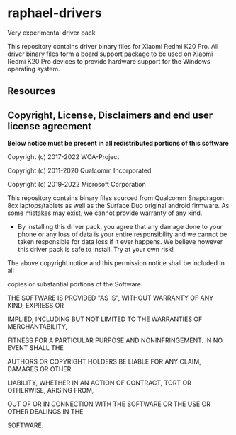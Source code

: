 # raphael-drivers
Very experimental driver pack

This repository contains driver binary files for Xiaomi Redmi K20 Pro.
All driver binary files form a board support package to be used on Xiaomi Redmi K20 Pro devices to provide hardware support for the Windows operating system.
## Resources

## Copyright, License, Disclaimers and end user license agreement

**Below notice must be present in all redistributed portions of this software**

Copyright (c) 2017-2022 WOA-Project

Copyright (c) 2011-2020 Qualcomm Incorporated

Copyright (c) 2019-2022 Microsoft Corporation

This repository contains binary files sourced from Qualcomm Snapdragon 8cx laptops/tablets as well as the Surface Duo original android firmware. As some mistakes may exist, we cannot provide warranty of any kind. 

- By installing this driver pack, you agree that any damage done to your phone or any loss of data is your entire responsibility and we cannot be taken responsible for data loss if it ever happens. We believe however this driver pack is safe to install. Try at your own risk!


The above copyright notice and this permission notice shall be included in all

copies or substantial portions of the Software.

THE SOFTWARE IS PROVIDED "AS IS", WITHOUT WARRANTY OF ANY KIND, EXPRESS OR

IMPLIED, INCLUDING BUT NOT LIMITED TO THE WARRANTIES OF MERCHANTABILITY,

FITNESS FOR A PARTICULAR PURPOSE AND NONINFRINGEMENT. IN NO EVENT SHALL THE

AUTHORS OR COPYRIGHT HOLDERS BE LIABLE FOR ANY CLAIM, DAMAGES OR OTHER

LIABILITY, WHETHER IN AN ACTION OF CONTRACT, TORT OR OTHERWISE, ARISING FROM,

OUT OF OR IN CONNECTION WITH THE SOFTWARE OR THE USE OR OTHER DEALINGS IN THE

SOFTWARE.
